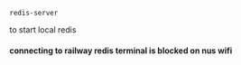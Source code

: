 `redis-server`

to start local redis


#### connecting to railway redis terminal is blocked on nus wifi
